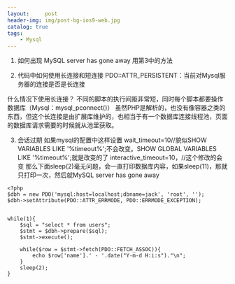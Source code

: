 ```yaml
---
layout:     post
header-img: img/post-bg-ios9-web.jpg
catalog: true
tags:
    - Mysql
---
```

1. 如何出现 MySQL server has gone away
用第3中的方法


2. 代码中如何使用长连接和短连接
PDO::ATTR_PERSISTENT：当前对Mysql服务器的连接是否是长连接

什么情况下使用长连接？
不同的脚本的执行间距非常短，同时每个脚本都要操作数据库（Mysql：mysql_pconnect()）
虽然PHP是解析的，也没有像容器之类的东西，但这个长连接是由扩展库维护的，也相当于有一个数据库连接线程池，页面的数据库请求需要的时候就从池里获取。


3. 会话过期
如果mysql的配置中这样设置
wait_timeout=10//貌似SHOW VARIABLES LIKE  '%timeout%';不会改变。SHOW GLOBAL VARIABLES LIKE  '%timeout%';就是改变的了
interactive_timeout=10，//这个修改的会变
那么下面sleep(2)毫无问题，会一直打印数据库内容，如果sleep(11)，那就只打印一次，然后就MySQL server has gone away
```
<?php
$dbh = new PDO('mysql:host=localhost;dbname=jack', 'root', '');  
$dbh->setAttribute(PDO::ATTR_ERRMODE, PDO::ERRMODE_EXCEPTION); 


while(1){
	$sql = "select * from users";
	$stmt = $dbh->prepare($sql);  
	$stmt->execute();  

	while($row = $stmt->fetch(PDO::FETCH_ASSOC)){    
		echo $row['name'].' - '.date("Y-m-d H:i:s")."\n"; 
	}	
	sleep(2);
}
```
